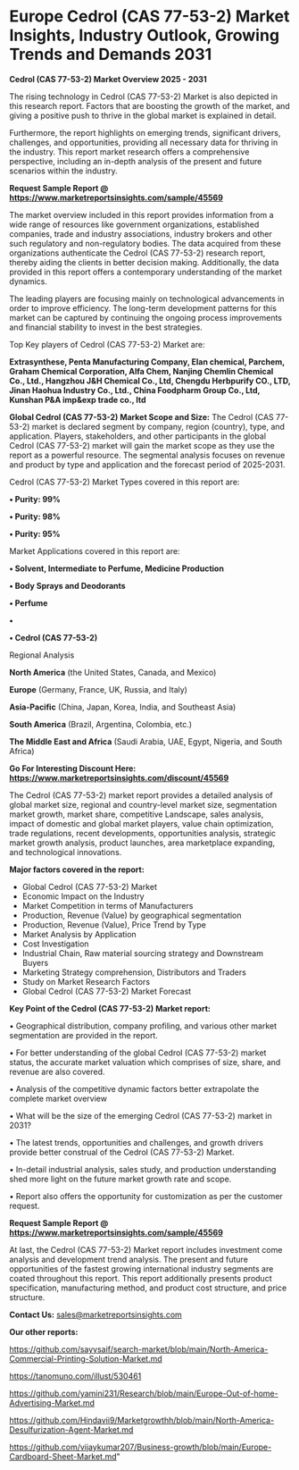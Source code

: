 # Europe Cedrol (CAS 77-53-2) Market Insights, Industry Outlook, Growing Trends and Demands 2031

<Strong> Cedrol (CAS 77-53-2) Market Overview 2025 - 2031</strong>

The rising technology in Cedrol (CAS 77-53-2) Market is also depicted in this research report. Factors that are boosting the growth of the market, and giving a positive push to thrive in the global market is explained in detail.

Furthermore, the report highlights on emerging trends, significant drivers, challenges, and opportunities, providing all necessary data for thriving in the industry. This report market research offers a comprehensive perspective, including an in-depth analysis of the present and future scenarios within the industry.

<strong>Request Sample Report @ <a href=https://www.marketreportsinsights.com/sample/45569>https://www.marketreportsinsights.com/sample/45569</a></strong>

The market overview included in this report provides information from a wide range of resources like government organizations, established companies, trade and industry associations, industry brokers and other such regulatory and non-regulatory bodies. The data acquired from these organizations authenticate the Cedrol (CAS 77-53-2) research report, thereby aiding the clients in better decision making. Additionally, the data provided in this report offers a contemporary understanding of the market dynamics.

The leading players are focusing mainly on technological advancements in order to improve efficiency. The long-term development patterns for this market can be captured by continuing the ongoing process improvements and financial stability to invest in the best strategies.

Top Key players of Cedrol (CAS 77-53-2) Market are:

<strong>Extrasynthese, Penta Manufacturing Company, Elan chemical, Parchem, Graham Chemical Corporation, Alfa Chem, Nanjing Chemlin Chemical Co., Ltd., Hangzhou J&H Chemical Co., Ltd, Chengdu Herbpurify CO., LTD, Jinan Haohua Industry Co., Ltd., China Foodpharm Group Co., Ltd, Kunshan P&A imp&exp trade co., ltd</strong>

<strong><b>Global Cedrol (CAS 77-53-2) Market Scope and Size:</b></strong>
The Cedrol (CAS 77-53-2) market is declared segment by company, region (country), type, and application. Players, stakeholders, and other participants in the global Cedrol (CAS 77-53-2) market will gain the market scope as they use the report as a powerful resource. The segmental analysis focuses on revenue and product by type and application and the forecast period of 2025-2031.

Cedrol (CAS 77-53-2) Market Types covered in this report are:

<strong>•  Purity: 99%

•  Purity: 98%

•  Purity: 95%</strong>

Market Applications covered in this report are:

<strong>•  Solvent, Intermediate to Perfume, Medicine Production

•  Body Sprays and Deodorants

•  Perfume

•  

•  Cedrol (CAS 77-53-2)</strong> 

Regional Analysis

<strong>North America</strong> (the United States, Canada, and Mexico)

<strong>Europe</strong> (Germany, France, UK, Russia, and Italy)

<strong>Asia-Pacific</strong> (China, Japan, Korea, India, and Southeast Asia)

<strong>South America</strong> (Brazil, Argentina, Colombia, etc.)

<strong>The Middle East and Africa</strong> (Saudi Arabia, UAE, Egypt, Nigeria, and South Africa)

<strong>Go For Interesting Discount Here: <a href=https://www.marketreportsinsights.com/discount/45569>https://www.marketreportsinsights.com/discount/45569</a></strong>

The Cedrol (CAS 77-53-2) market report provides a detailed analysis of global market size, regional and country-level market size, segmentation market growth, market share, competitive Landscape, sales analysis, impact of domestic and global market players, value chain optimization, trade regulations, recent developments, opportunities analysis, strategic market growth analysis, product launches, area marketplace expanding, and technological innovations.

<strong><b>Major factors covered in the report:</b></strong>
<ul>
  <li>Global Cedrol (CAS 77-53-2) Market </li>
  <li>Economic Impact on the Industry</li>
  <li>Market Competition in terms of Manufacturers</li>
  <li>Production, Revenue (Value) by geographical segmentation</li>
  <li>Production, Revenue (Value), Price Trend by Type</li>
  <li>Market Analysis by Application</li>
  <li>Cost Investigation</li>
  <li>Industrial Chain, Raw material sourcing strategy and Downstream Buyers</li>
  <li>Marketing Strategy comprehension, Distributors and Traders</li>
  <li>Study on Market Research Factors</li>
  <li>Global Cedrol (CAS 77-53-2) Market Forecast</li>
</ul>

<strong><b>Key Point of the Cedrol (CAS 77-53-2) Market report:</b></strong>

• Geographical distribution, company profiling, and various other market segmentation are provided in the report.

• For better understanding of the global Cedrol (CAS 77-53-2) market status, the accurate market valuation which comprises of size, share, and revenue are also covered.

• Analysis of the competitive dynamic factors better extrapolate the complete market overview

• What will be the size of the emerging Cedrol (CAS 77-53-2) market in 2031?

• The latest trends, opportunities and challenges, and growth drivers provide better construal of the Cedrol (CAS 77-53-2) Market.

• In-detail industrial analysis, sales study, and production understanding shed more light on the future market growth rate and scope.

• Report also offers the opportunity for customization as per the customer request.

<strong>Request Sample Report @ <a href=https://www.marketreportsinsights.com/sample/45569>https://www.marketreportsinsights.com/sample/45569</a></strong>

At last, the Cedrol (CAS 77-53-2) Market report includes investment come analysis and development trend analysis. The present and future opportunities of the fastest growing international industry segments are coated throughout this report. This report additionally presents product specification, manufacturing method, and product cost structure, and price structure.

<strong>Contact Us:</strong>
sales@marketreportsinsights.com

<strong>Our other reports:</strong>

<a href=https://github.com/sayysaif/search-market/blob/main/North-America-Commercial-Printing-Solution-Market.md>https://github.com/sayysaif/search-market/blob/main/North-America-Commercial-Printing-Solution-Market.md</a>

<a href=https://tanomuno.com/illust/530461>https://tanomuno.com/illust/530461</a>

<a href=https://github.com/yamini231/Research/blob/main/Europe-Out-of-home-Advertising-Market.md>https://github.com/yamini231/Research/blob/main/Europe-Out-of-home-Advertising-Market.md</a>

<a href=https://github.com/Hindavii9/Marketgrowthh/blob/main/North-America-Desulfurization-Agent-Market.md>https://github.com/Hindavii9/Marketgrowthh/blob/main/North-America-Desulfurization-Agent-Market.md</a>

<a href=https://github.com/vijaykumar207/Business-growth/blob/main/Europe-Cardboard-Sheet-Market.md>https://github.com/vijaykumar207/Business-growth/blob/main/Europe-Cardboard-Sheet-Market.md</a>"
